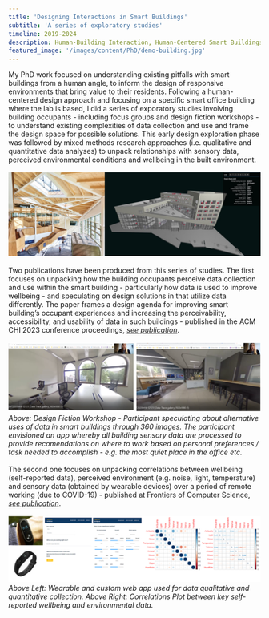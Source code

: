 ```yaml
---
title: 'Designing Interactions in Smart Buildings'
subtitle: 'A series of exploratory studies'
timeline: 2019-2024
description: Human-Building Interaction, Human-Centered Smart Buildings, Mixed Design Research, PhD, OpenLab
featured_image: '/images/content/PhD/demo-building.jpg'
---
```

My PhD work focused on understanding existing pitfalls with smart buildings from a human angle, to inform the design of responsive environments that bring value to their residents. Following a human-centered design approach and focusing on a specific smart office building where the lab is based, I did a series of exporatory studies involving building occupants - including focus groups and design fiction workshops - to understand existing complexities of data collection and use and frame the design space for possible solutions. This early design exploration phase was followed by mixed methods research approaches (i.e. qualitative and quantitative data analyses) to unpack relationships with sensory data, perceived environmental conditions and wellbeing in the built environment. 
<br><br>
![](/images/content/PhD/building-data.png)
<br><br>
Two publications have been produced from this series of studies. The first focuses on unpacking how the building occupants perceive data collection and use within the smart building - particularly how data is used to improve wellbeing - and speculating on design solutions in that utilize data differently. The paper frames a design agenda for improving smart building’s occupant experiences and increasing the perceivability, accessibility, and usability of data in such buildings - published in the ACM CHI 2023 conference proceedings, [_see publication_](https://dl.acm.org/doi/10.1145/3544548.3581256).
<br><br>
![](/images/content/PhD/360buildings.png)
_Above: Design Fiction Workshop - Participant speculating about alternative uses of data in smart buildings through 360 images. The participant envisioned an app whereby all building sensory data are processed to provide recomendations on where to work based on personal preferences / task needed to accomplish - e.g. the most quiet place in the office etc._
<br><br>
The second one focuses on unpacking correlations between wellbeing (self-reported data), perceived environment (e.g. noise, light, temperature) and sensory data (obtained by wearable devices) over a period of remote working (due to COVID-19) - published at Frontiers of Computer Science, [_see publication_](https://www.frontiersin.org/journals/computer-science/articles/10.3389/fcomp.2021.673585/full).
<br><br>
![](/images/content/PhD/workinghome.png)
_Above Left: Wearable and custom web app used for data qualitative and quantitative collection. Above Right: Correlations Plot between key self-reported wellbeing and environmental data._
<br><br>

